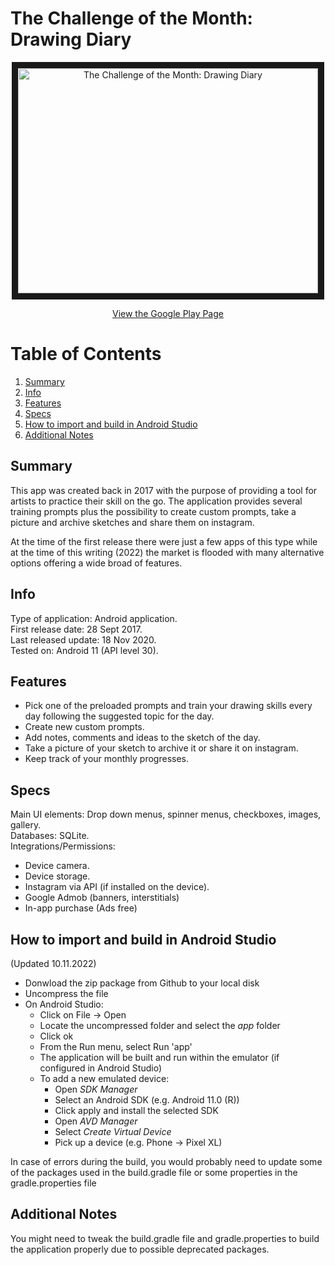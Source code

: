 # The Challenge of the Month: Drawing Diary    

<p align="center">
<a href="http://www.youtube.com/watch?feature=player_embedded&v=3zuPS-g1reQ
" target="_blank"><img src="http://img.youtube.com/vi/3zuPS-g1reQ/0.jpg" 
alt="The Challenge of the Month: Drawing Diary " width="480" height="360" border="10" /></a>
</p>  

<p align="center">
<a href="https://play.google.com/store/apps/details?id=drawingDiary.brainlatch.com.drawingDiary&hl=en_IE&gl=US&pli=1">View the Google Play Page </a> 
</p> 

# Table of Contents
1. [Summary](#Summary)
2. [Info](#Info)
3. [Features](#Features)
4. [Specs](#Specs)
5. [How to import and build in Android Studio](#How-to-import-and-build-in-Android-Studio)
6. [Additional Notes](#Additional-Notes)

## Summary   
This app was created back in 2017 with the purpose of providing a tool for artists to practice their skill on the go.
The application provides several training prompts plus the possibility to create custom prompts, take a picture and archive sketches and share them on instagram.    
     
At the time of the first release there were just a few apps of this type while at the time of this writing (2022) the market is flooded with many alternative options offering a wide broad of features.     

## Info    
Type of application: Android application.    
First release date: 28 Sept 2017.    
Last released update: 18 Nov 2020.    
Tested on: Android 11 (API level 30).   

## Features
- Pick one of the preloaded prompts and train your drawing skills every day following the suggested topic for the day.  
- Create new custom prompts.   
- Add notes, comments and ideas to the sketch of the day.   
- Take a picture of your sketch to archive it or share it on instagram.  
- Keep track of your monthly progresses.    

## Specs
Main UI elements: Drop down menus, spinner menus, checkboxes, images, gallery.    
Databases: SQLite.    
Integrations/Permissions:     
- Device camera.    
- Device storage.    
- Instagram via API (if installed on the device).
- Google Admob (banners, interstitials)
- In-app purchase (Ads free)

## How to import and build in Android Studio
(Updated 10.11.2022)
- Donwload the zip package from Github to your local disk
- Uncompress the file 
- On Android Studio:
    - Click on File -> Open
    - Locate the uncompressed folder and select the *app* folder
    - Click ok
    - From the Run menu, select Run 'app'
    - The application will be built and run within the emulator (if configured in Android Studio)
    - To add a new emulated device:
         - Open *SDK Manager*
         - Select an Android SDK (e.g. Android 11.0 (R))
         - Click apply and install the selected SDK
         - Open *AVD Manager*
         - Select *Create Virtual Device*
         - Pick up a device (e.g. Phone -> Pixel XL)
         
In case of errors during the build, you would probably need to update some of the packages used in the build.gradle file or some properties in the gradle.properties file

## Additional Notes   
You might need to tweak the build.gradle file and gradle.properties to build the application properly due to possible deprecated packages.     
